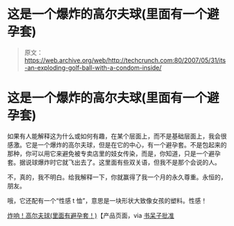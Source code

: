 # 这是一个爆炸的高尔夫球(里面有一个避孕套)

> 原文：<https://web.archive.org/web/http://techcrunch.com:80/2007/05/31/its-an-exploding-golf-ball-with-a-condom-inside/>

# 这是一个爆炸的高尔夫球(里面有一个避孕套)

如果有人能解释这为什么或如何有趣，在某个层面上，而不是基础层面上，我会很感激。它是一个爆炸的高尔夫球，但是在它的中心，有一个避孕套。不是包起来的那种，你可以用它来避免被专卖店里的妓女传染，而是，你知道，只是一个避孕套。据说球爆炸时它就飞出去了。这里面有些双关语，但我不是那个会说的人。

不，真的，我不明白。给我解释一下，你就赢得了我一个月的永久尊重。永恒的，朋友。

哦，它还配有一个“性感 t 恤”，意思是一块形状大致像女孩的塑料。性感！

[炸响！高尔夫球(里面有避孕套！)](https://web.archive.org/web/20201022074427/http://www.bachelorpartyfun.com/detail.aspx?ID=71)【产品页面，via [书呆子批准](https://web.archive.org/web/20201022074427/http://nerdapproved.com/misc-gadgets/golf-ball-with-exploding-condom/)